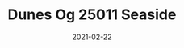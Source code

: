 ---
tags: 
  - "To Market"
  - "Loose Lay LVT"
  - "Fast Track"
title: "Dunes Og 25011 Seaside"
designer: "To Market"
image_primary: "img/25011%20laid%20out.jpg"
href: "https://www.tomkt.com/fast-track-swatches"
description: "Size%3A%207.08%22%20X%2047.24%22%A0/%20Wear%20layer%3A%20.5mm%20%2820mil%29%20/%20Edge%3A%20Bevel%A0/%20Thickness%3A%205.0mm%20/%20Sq.ft/Ctn%3A%2023.25%A0/%20Installation%3A%20Glue%20Down"
category: "loose-lay-lvt-fast-track"
subtitle: ""
manufacturer: "ToMarket"
slug: "/manufacturers/tomarket/loose-lay-lvt-fast-track/to-market-dunes-og-25011-seaside"
date: "2021-02-22"
---